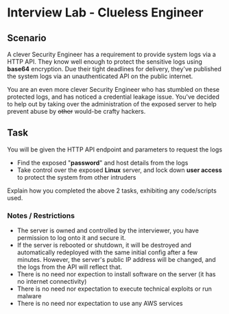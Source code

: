 # Interview Lab - Clueless Engineer

## Scenario 
A clever Security Engineer has a requirement to provide system logs via a HTTP API. They know well enough to protect the sensitive logs using **base64** encryption. Due their tight deadlines for delivery, they've published the system logs via an unauthenticated API on the public internet. 

You are an even more clever Security Engineer who has stumbled on these protected logs, and has noticed a credential leakage issue. You've decided to help out by taking over the administration of the exposed server to help prevent abuse by <s>other</s> would-be crafty hackers.

## Task

You will be given the HTTP API endpoint and parameters to request the logs

* Find the exposed "**password**" and host details from the logs
* Take control over the exposed **Linux** server, and lock down **user access** to protect the system from other intruders

Explain how you completed the above 2 tasks, exhibiting any code/scripts used.

### Notes / Restrictions
* The server is owned and controlled by the interviewer, you have permission to log onto it and secure it.
* If the server is rebooted or shutdown, it will be destroyed and automatically redeployed with the same initial config after a few minutes. However, the server's public IP address will be changed, and the logs from the API will reflect that.
* There is no need nor expection to install software on the server (it has no internet connectivity)
* There is no need nor expectation to execute technical exploits or run malware
* There is no need nor expectation to use any AWS services
